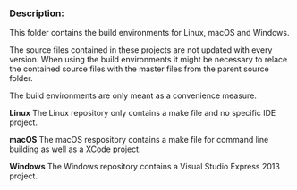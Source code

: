 ### Description:

This folder contains the build environments for Linux, macOS and Windows.

The source files contained in these projects are not updated with every version.
When using the build environments it might be necessary to relace the contained source files with the master files from the parent source folder.

The build environments are only meant as a convenience measure.

**Linux**
The Linux repository only contains a make file and no specific IDE project.

**macOS**
The macOS respository contains a make file for command line building as well as a XCode project.

**Windows**
The Windows repository contains a Visual Studio Express 2013 project.
